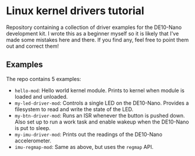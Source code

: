 # Linux kernel drivers tutorial

Repository containing a collection of driver examples for the DE10-Nano development kit. I wrote this as a beginner myself so it is likely that I've made some mistakes here and there. If you find any, feel free to point them out and correct them!


## Examples

The repo contains 5 examples:

- `hello-mod`: Hello world kernel module. Prints to kernel when module is loaded and unloaded.
- `my-led-driver-mod`: Controls a single LED on the DE10-Nano. Provides a filesystem to read and write the state of the LED.
- `my-btn-driver-mod`: Runs an ISR whenever the button is pushed down. Also set up to run a work task and enable wakeup when the DE10-Nano is put to sleep.
- `my-imu-driver-mod`: Prints out the readings of the DE10-Nano accelerometer.
- `imu-regmap-mod`: Same as above, but uses the `regmap` API.